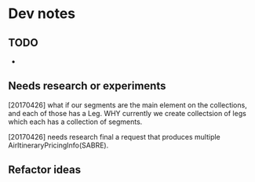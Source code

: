 # Dev notes


## TODO  
  - 
   

## Needs research or experiments

[20170426] what if our segments are the main element on the collections, 
and each of those has a Leg. WHY currently we create collectsion of legs which each has a collection of segments.     

[20170426] needs research final a request that produces multiple AirItineraryPricingInfo(SABRE).

## Refactor ideas




